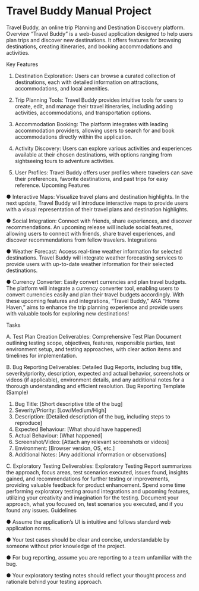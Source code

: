 # Travel Buddy Manual Project
Travel Buddy, an online trip Planning and Destination Discovery platform.
Overview
“Travel Buddy” is a web-based application designed to help users plan trips and discover new
destinations. It offers features for browsing destinations, creating itineraries, and booking
accommodations and activities.

Key Features
1. Destination Exploration: Users can browse a curated collection of destinations, each
with detailed information on attractions, accommodations, and local amenities.

3. Trip Planning Tools: Travel Buddy provides intuitive tools for users to create,
edit, and manage their travel itineraries, including adding activities,
accommodations, and transportation options.

4. Accommodation Booking: The platform integrates with leading accommodation
providers, allowing users to search for and book accommodations directly within the
application.

5. Activity Discovery: Users can explore various activities and experiences available
at their chosen destinations, with options ranging from sightseeing tours to adventure
activities.

6. User Profiles: Travel Buddy offers user profiles where travelers can save
their preferences, favorite destinations, and past trips for easy reference.
Upcoming Features

● Interactive Maps: Visualize travel plans and destination highlights. In the next update,
Travel Buddy will introduce interactive maps to provide users with a visual representation
of their travel plans and destination highlights.

● Social Integration: Connect with friends, share experiences, and discover
recommendations.
An upcoming release will include social features, allowing users to connect with friends,
share travel experiences, and discover recommendations from fellow travelers.
Integrations

● Weather Forecast: Access real-time weather information for selected destinations.
Travel Buddy will integrate weather forecasting services to provide users with up-to-date
weather information for their selected destinations.

● Currency Converter: Easily convert currencies and plan travel budgets.
The platform will integrate a currency converter tool, enabling users to convert
currencies easily and plan their travel budgets accordingly.
With these upcoming features and integrations, “Travel Buddy,” AKA “Home Haven,” aims to
enhance the trip planning experience and provide users with valuable tools for exploring new
destinations!

Tasks

A. Test Plan Creation
Deliverables: Comprehensive Test Plan Document outlining testing scope, objectives,
features, responsible parties, test environment setup, and testing approaches, with clear action
items and timelines for implementation.

B. Bug Reporting
Deliverables: Detailed Bug Reports, including bug title, severity/priority, description,
expected and actual behavior, screenshots or videos (if applicable), environment details, and any
additional notes for a thorough understanding and efficient resolution.
Bug Reporting Template (Sample)
1. Bug Title: [Short descriptive title of the bug]
2. Severity/Priority: [Low/Medium/High]
3. Description: [Detailed description of the bug, including steps to reproduce]
4. Expected Behaviour: [What should have happened]
5. Actual Behaviour: [What happened]
6. Screenshot/Video: [Attach any relevant screenshots or videos]
7. Environment: [Browser version, OS, etc.]
8. Additional Notes: [Any additional information or observations]
   
C. Exploratory Testing
Deliverables: Exploratory Testing Report summarizes the approach, focus areas, test
scenarios executed, issues found, insights gained, and recommendations for further testing or
improvements, providing valuable feedback for product enhancement.
Spend some time performing exploratory testing around integrations and upcoming features,
utilizing your creativity and imagination for the testing. Document your approach, what you
focused on, test scenarios you executed, and if you found any issues.
Guidelines

● Assume the application’s UI is intuitive and follows standard web application norms.

● Your test cases should be clear and concise, understandable by someone without
prior knowledge of the project.

● For bug reporting, assume you are reporting to a team unfamiliar with the bug.

● Your exploratory testing notes should reflect your thought process and rationale behind
your testing approach.
